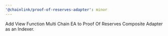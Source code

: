 ```yaml
---
'@chainlink/proof-of-reserves-adapter': minor
---
```


Add View Function Multi Chain EA to Proof Of Reserves Composite Adapter as an Indexer.
